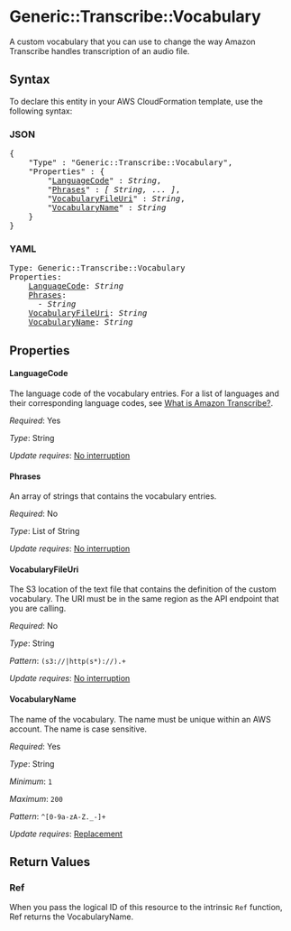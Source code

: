 # Generic::Transcribe::Vocabulary

A custom vocabulary that you can use to change the way Amazon Transcribe handles transcription of an audio file.

## Syntax

To declare this entity in your AWS CloudFormation template, use the following syntax:

### JSON

<pre>
{
    "Type" : "Generic::Transcribe::Vocabulary",
    "Properties" : {
        "<a href="#languagecode" title="LanguageCode">LanguageCode</a>" : <i>String</i>,
        "<a href="#phrases" title="Phrases">Phrases</a>" : <i>[ String, ... ]</i>,
        "<a href="#vocabularyfileuri" title="VocabularyFileUri">VocabularyFileUri</a>" : <i>String</i>,
        "<a href="#vocabularyname" title="VocabularyName">VocabularyName</a>" : <i>String</i>
    }
}
</pre>

### YAML

<pre>
Type: Generic::Transcribe::Vocabulary
Properties:
    <a href="#languagecode" title="LanguageCode">LanguageCode</a>: <i>String</i>
    <a href="#phrases" title="Phrases">Phrases</a>: <i>
      - String</i>
    <a href="#vocabularyfileuri" title="VocabularyFileUri">VocabularyFileUri</a>: <i>String</i>
    <a href="#vocabularyname" title="VocabularyName">VocabularyName</a>: <i>String</i>
</pre>

## Properties

#### LanguageCode

The language code of the vocabulary entries. For a list of languages and their corresponding language codes, see [What is Amazon Transcribe?](https://docs.aws.amazon.com/transcribe/latest/dg/what-is-transcribe.html).

_Required_: Yes

_Type_: String

_Update requires_: [No interruption](https://docs.aws.amazon.com/AWSCloudFormation/latest/UserGuide/using-cfn-updating-stacks-update-behaviors.html#update-no-interrupt)

#### Phrases

An array of strings that contains the vocabulary entries.

_Required_: No

_Type_: List of String

_Update requires_: [No interruption](https://docs.aws.amazon.com/AWSCloudFormation/latest/UserGuide/using-cfn-updating-stacks-update-behaviors.html#update-no-interrupt)

#### VocabularyFileUri

The S3 location of the text file that contains the definition of the custom vocabulary. The URI must be in the same region as the API endpoint that you are calling.

_Required_: No

_Type_: String

_Pattern_: <code>(s3://|http(s*)://).+</code>

_Update requires_: [No interruption](https://docs.aws.amazon.com/AWSCloudFormation/latest/UserGuide/using-cfn-updating-stacks-update-behaviors.html#update-no-interrupt)

#### VocabularyName

The name of the vocabulary. The name must be unique within an AWS account. The name is case sensitive.

_Required_: Yes

_Type_: String

_Minimum_: <code>1</code>

_Maximum_: <code>200</code>

_Pattern_: <code>^[0-9a-zA-Z._-]+</code>

_Update requires_: [Replacement](https://docs.aws.amazon.com/AWSCloudFormation/latest/UserGuide/using-cfn-updating-stacks-update-behaviors.html#update-replacement)

## Return Values

### Ref

When you pass the logical ID of this resource to the intrinsic `Ref` function, Ref returns the VocabularyName.

